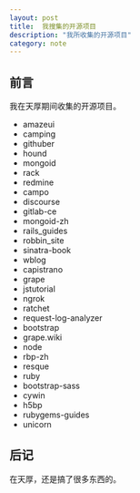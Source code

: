```yaml
---
layout: post
title:  我搜集的开源项目
description: "我所收集的开源项目"
category: note
---
```


## 前言

我在天厚期间收集的开源项目。

* amazeui
* camping
* githuber
* hound
* mongoid
* rack
* redmine
* campo
* discourse
* gitlab-ce
* mongoid-zh
* rails_guides
* robbin_site
* sinatra-book
* wblog
* capistrano
* grape
* jstutorial
* ngrok
* ratchet
* request-log-analyzer
* bootstrap
* grape.wiki
* node
* rbp-zh
* resque
* ruby
* bootstrap-sass
* cywin
* h5bp
* rubygems-guides
* unicorn

## 后记

在天厚，还是搞了很多东西的。
